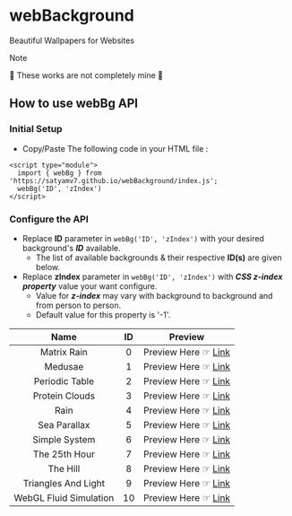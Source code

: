# webBackground
Beautiful Wallpapers for Websites

> [!NOTE]
>  🛑 These works are not completely mine 🛑

## How to use webBg API

### Initial Setup

- Copy/Paste The following code in your HTML file :

```
<script type="module">
  import { webBg } from 'https://satyamv7.github.io/webBackground/index.js';
  webBg('ID', 'zIndex')
</script>
```

### Configure the API

- Replace **ID** parameter in ```webBg('ID', 'zIndex')``` with your desired background's **_ID_** available.
  * The list of available backgrounds & their respective **ID(s)** are given below.
- Replace **zIndex** parameter in ```webBg('ID', 'zIndex')``` with **_CSS z-index property_** value your want configure.
  * Value for **_z-index_** may vary with background to background and from person to person.
  * Default value for this property is '-1'.

| Name | ID | Preview |
|     :---:      |     :---:      |     :---:      |
| Matrix Rain | 0 | Preview Here ☞ [Link](https://satyamv7.github.io/webBackground/BG/MR1) |
| Medusae | 1 | Preview Here ☞ [Link](https://satyamv7.github.io/webBackground/BG/MU1) |
| Periodic Table | 2 | Preview Here ☞ [Link](https://satyamv7.github.io/webBackground/BG/PT1) |
| Protein Clouds | 3 | Preview Here ☞ [Link](https://satyamv7.github.io/webBackground/BG/PC1) |
| Rain | 4 | Preview Here ☞ [Link](https://satyamv7.github.io/webBackground/BG/RN1) |
| Sea Parallax | 5 | Preview Here ☞ [Link](https://satyamv7.github.io/webBackground/BG/SP1) |
| Simple System | 6 | Preview Here ☞ [Link](https://satyamv7.github.io/webBackground/BG/SS1) |
| The 25th Hour | 7 | Preview Here ☞ [Link](https://satyamv7.github.io/webBackground/BG/T25H) |
| The Hill | 8 | Preview Here ☞ [Link](https://satyamv7.github.io/webBackground/BG/TH1) |
| Triangles And Light | 9 | Preview Here ☞ [Link](https://satyamv7.github.io/webBackground/BG/TL1) |
| WebGL Fluid Simulation | 10 | Preview Here ☞ [Link](https://satyamv7.github.io/webBackground/BG/WFS1) |
